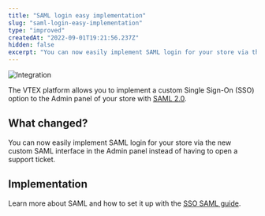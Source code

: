 ```yaml
---
title: "SAML login easy implementation"
slug: "saml-login-easy-implementation"
type: "improved"
createdAt: "2022-09-01T19:21:56.237Z"
hidden: false
excerpt: "You can now easily implement SAML login for your store via the new custom SAML interface in the Admin panel instead of having to open a support ticket."
---
```


![Integration](https://img.shields.io/badge/-integration-brightgreen)

The VTEX platform allows you to implement a custom Single Sign-On (SSO) option to the Admin panel of your store with [SAML 2.0](https://developers.vtex.com/vtex-rest-api/docs/login-integration-guide-admin-saml2).

## What changed?

You can now easily implement SAML login for your store via the new custom SAML interface in the Admin panel instead of having to open a support ticket.

## Implementation

Learn more about SAML and how to set it up with the [SSO SAML guide](https://developers.vtex.com/vtex-rest-api/docs/login-integration-guide-admin-saml2).
